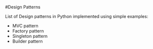#Design Patterns

List of Design patterns in Python implemented using simple examples:

- MVC pattern
- Factory pattern
- Singleton pattern
- Builder pattern
